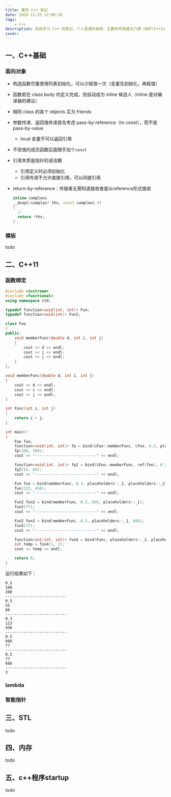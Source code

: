 ```yaml
---
title: 重学 C++ 笔记
date: 2020-11-25 12:09:20
tags:
    - C++
description: 系统学习 C++ 的笔记，个人查漏补缺用，主要参考侯捷五门课（OOP/C++11/STL/startup/内存）、《C++ primer 5th》、《Effective Modern C++》
cover: 
---
```


## 一、C++基础
### 面向对象
- 构造函数尽量使用列表初始化，可以少赋值一次（变量先初始化，再赋值）


- 函数若在 class body 内定义完成，则自动成为 inline 候选人（inline 是对编译器的建议）
- 相同 class 的各个 objects 互为 friends
- 参数传递、返回值传递首先考虑 pass-by-reference（to const），而不是 pass-by-value
  - local 变量不可以返回引用
- 不改值的成员函数后面随手加个`const`
- 引用本质是指针的语法糖
  - 引用定义时必须初始化
  - 引用传递不允许直接引用，可以间接引用
- return-by-reference：传输者无需知道接收者是以reference形式接收
  ```cpp
  inline complex&
  __doapl(complex* ths, const complex& r)
  {
    //
    return *ths;
  }
  ```

### 模板
todo

## 二、C++11

### 函数绑定
```cpp
#include <iostream>
#include <functional>
using namespace std;

typedef function<void(int, int)> Fun;
typedef function<void(int)> Fun2;

class Foo
{
public:
	void memberFunc(double d, int i, int j)
	{
		cout << d << endl;
		cout << i << endl;      
		cout << j << endl;
	}
};

void memberFunc(double d, int i, int j)
{
	cout << d << endl;
	cout << i << endl;     
	cout << j << endl;
}

int Func(int i, int j)
{
	return i + j;
}

int main()
{
	Foo foo;
	function<void(int, int)> fp = bind(&Foo::memberFunc, &foo, 0.5, placeholders::_1, placeholders::_2);
	fp(100, 200);
	cout << "---------------------------" << endl;

	function<void(int, int)> fp2 = bind(&Foo::memberFunc, ref(foo), 0.5, placeholders::_1, placeholders::_2);
	fp2(55, 66);
	cout << "---------------------------" << endl;

	Fun fun = bind(memberFunc, 0.3, placeholders::_1, placeholders::_2);
	fun(123, 456);
	cout << "---------------------------" << endl;

	Fun2 fun2 = bind(memberFunc, 0.5, 666, placeholders::_1);
	fun2(77);
	cout << "---------------------------" << endl;

	Fun2 fun3 = bind(memberFunc, 0.5, placeholders::_1, 666);
	fun3(77);
	cout << "---------------------------" << endl;

	function<int(int, int)> fun4 = bind(Func, placeholders::_1, placeholders::_2);
	int temp = fun4(1, 2);
	cout << temp << endl;

	return 0;
}
```
运行结果如下：

```
0.5
100
200
---------------------------
0.5
55
66
---------------------------
0.3
123
456
---------------------------
0.5
666
77
---------------------------
0.5
77
666
---------------------------
3
```

### lambda

### 智能指针

## 三、STL
todo 

## 四、内存
todo

## 五、c++程序startup

todo
